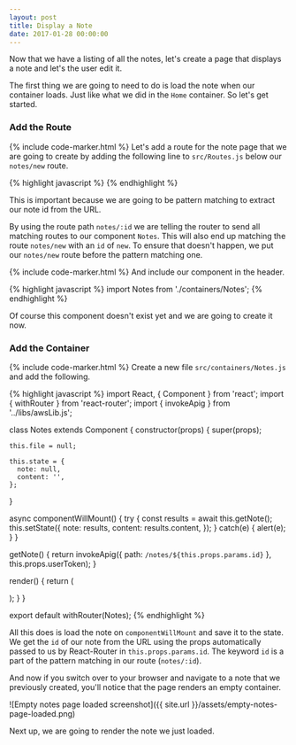 ```yaml
---
layout: post
title: Display a Note
date: 2017-01-28 00:00:00
---
```


Now that we have a listing of all the notes, let's create a page that displays a note and let's the user edit it.

The first thing we are going to need to do is load the note when our container loads. Just like what we did in the `Home` container. So let's get started.

### Add the Route

{% include code-marker.html %} Let's add a route for the note page that we are going to create by adding the following line to `src/Routes.js` below our `notes/new` route.

{% highlight javascript %}
<Route path="notes/:id" component={Notes} />
{% endhighlight %}

This is important because we are going to be pattern matching to extract our note id from the URL.

By using the route path `notes/:id` we are telling the router to send all matching routes to our component `Notes`. This will also end up matching the route `notes/new` with an `id` of `new`. To ensure that doesn't happen, we put our `notes/new` route before the pattern matching one.

{% include code-marker.html %} And include our component in the header.

{% highlight javascript %}
import Notes from './containers/Notes';
{% endhighlight %}

Of course this component doesn't exist yet and we are going to create it now.

### Add the Container

{% include code-marker.html %} Create a new file `src/containers/Notes.js` and add the following.

{% highlight javascript %}
import React, { Component } from 'react';
import { withRouter } from 'react-router';
import { invokeApig } from '../libs/awsLib.js';

class Notes extends Component {
  constructor(props) {
    super(props);

    this.file = null;

    this.state = {
      note: null,
      content: '',
    };
  }

  async componentWillMount() {
    try {
      const results = await this.getNote();
      this.setState({
        note: results,
        content: results.content,
      });
    }
    catch(e) {
      alert(e);
    }
  }

  getNote() {
    return invokeApig({ path: `/notes/${this.props.params.id}` }, this.props.userToken);
  }

  render() {
    return (
      <div className="Notes">
      </div>
    );
  }
}

export default withRouter(Notes);
{% endhighlight %}

All this does is load the note on `componentWillMount` and save it to the state. We get the `id` of our note from the URL using the props automatically passed to us by React-Router in `this.props.params.id`. The keyword `id` is a part of the pattern matching in our route (`notes/:id`).

And now if you switch over to your browser and navigate to a note that we previously created, you'll notice that the page renders an empty container.

![Empty notes page loaded screenshot]({{ site.url }}/assets/empty-notes-page-loaded.png)

Next up, we are going to render the note we just loaded.
